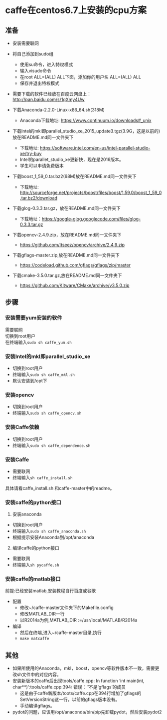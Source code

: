 # caffe在centos6.7上安装的cpu方案

## 准备
- 安装需要联网
- 将自己添加到sudo组
    - 使用su命令，进入特权模式
    - 输入visudo命令
    - 在root    ALL=(ALL)       ALL下面，添加你的用户名    ALL=(ALL)       ALL
    - 保存并退出特权模式

- 需要下载的软件已经放在百度云网盘上：http://pan.baidu.com/s/1qXmy4Uw
- 下载Anaconda-2.2.0-Linux-x86_64.sh(318M)
    - Anaconda下载地址: https://www.continuum.io/downloads#_unix
- 下载Intel的mkl即parallel_studio_xe_2015_update3.tgz(3.9G，这是以前的)放在README.md同一文件夹下
    - 下载地址: https://software.intel.com/en-us/intel-parallel-studio-xe/try-buy
    - Intel的parallet_studio_xe更新快，现在是2016版本。
    - 学生可以申请免费版本
- 下载boost_1_59_0.tar.bz2(68M)放在README.md同一文件夹下
    - 下载地址: http://sourceforge.net/projects/boost/files/boost/1.59.0/boost_1_59_0.tar.bz2/download
- 下载glog-0.3.3.tar.gz，放在README.md同一文件夹下
    - 下载地址：https://google-glog.googlecode.com/files/glog-0.3.3.tar.gz 
- 下载opencv-2.4.9.zip，放在README.md同一文件夹下
    - https://github.com/Itseez/opencv/archive/2.4.9.zip
- 下载gflags-master.zip,放在README.md同一文件夹下
    - https://codeload.github.com/gflags/gflags/zip/master
- 下载cmake-3.5.0.tar.gz,放在README.md同一文件夹下
    - https://github.com/Kitware/CMake/archive/v3.5.0.zip

## 步骤

### 安装需要yum安装的软件
需要联网  
切换到root用户  
在终端输入`sudo sh caffe_yum.sh`


### 安装Intel的mkl即parallel_studio_xe
- 切换到root用户
- 终端输入`sudo sh caffe_mkl.sh`
- 默认安装到/opt下

### 安装opencv
- 切换到root用户
- 终端输入`sudo sh caffe_opencv.sh`

### 安装Caffe依赖
- 切换到root用户
- 终端输入`sudo sh caffe_dependence.sh`

### 安装Caffe
- 需要联网
- 终端输入`sh caffe_install.sh`

具体请看caffe_install.sh 和caffe-master中的readme。

### 安装caffe的python接口
1. 安装anaconda
- 切换到root用户
- 终端输入`sudo sh caffe_anaconda.sh`
- 根据提示安装Anaconda到/opt/anaconda

2. 编译caffe的python接口
- 需要联网
- 终端输入`sh pycaffe.sh`

### 安装caffe的matlab接口

前提:已经安装matlab,安装教程自行百度或谷歌

- 配置
    - 修改~/caffe-master文件夹下的Makefile.config
    - 修改MATLAB_DIR一行
    - 以R2014a为例,MATLAB_DIR :=/usr/local/MATLAB/R2014a
- 编译
    - 然后在终端,进入~/caffe-master目录,执行
    - `make matcaffe`

## 其他
- 如果所使用的Anaconda，mkl，boost，opencv等软件版本不一致，需要更改sh文件中的对应内容。
- 安装新版本的caffe后出现tools/caffe.cpp: In function ‘int main(int, char**)':tools/caffe.cpp:394: 错误：‘’不是‘gflags’的成员
    - 这是由于caffe新版本/toots/caffe.cpp在394行增加了gflags的SetVersionString这一行，以前的gflags版本没有。
    - 手动编译gflags。
-  pydot的问题，应该用/opt/anaconda/bin/pip先卸载pydot，然后安装pydot2

